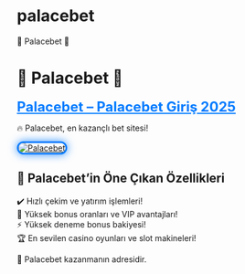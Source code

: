 # palacebet
🎯 Palacebet 🎯
# 🎯 Palacebet 🎯

<a href="https://cutt.ly/eroSckkO" title="Palacebet" style="color: #007bff; font-size: 24px; font-weight: bold;">Palacebet – Palacebet Giriş 2025</a>  

🔥 Palacebet, en kazançlı bet sitesi!  

<a href="https://cutt.ly/eroSckkO" title="Palacebet">  
<img src="https://i.ibb.co/BtMhhf6/g-venligiris.jpg" alt="Palacebet" style="max-width: 100%; border: 3px solid #007bff; border-radius: 15px; box-shadow: 0px 0px 15px rgba(0, 123, 255, 0.8);">  
</a>  

## 🚀 Palacebet’in Öne Çıkan Özellikleri  
✔️ Hızlı çekim ve yatırım işlemleri!  
🎁 Yüksek bonus oranları ve VIP avantajları!  
⚡️ Yüksek deneme bonus bakiyesi!  
🏆 En sevilen casino oyunları ve slot makineleri!  

💎 Palacebet kazanmanın adresidir.
